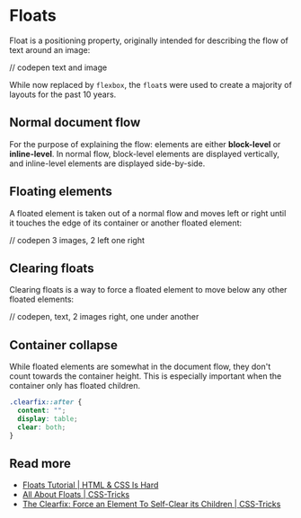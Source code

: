 # Floats

Float is a positioning property, originally intended for describing the flow of text around an image:

// codepen text and image

While now replaced by `flexbox`, the `float`s were used to create a majority of layouts for the past 10 years.

## Normal document flow

For the purpose of explaining the flow: elements are either **block-level** or **inline-level**. 
In normal flow, block-level elements are displayed vertically, and inline-level elements are displayed side-by-side. 

## Floating elements

A floated element is taken out of a normal flow and moves left or right until it touches the edge of its container or another floated element:

// codepen 3 images, 2 left one right

## Clearing floats

Clearing floats is a way to force a floated element to move below any other floated elements:

// codepen, text, 2 images right, one under another

## Container collapse

While floated elements are somewhat in the document flow, they don't count towards the container height. 
This is especially important when the container only has floated children.

```scss
.clearfix::after {
  content: "";
  display: table;
  clear: both;
}
```

## Read more

- [Floats Tutorial | HTML & CSS Is Hard](https://internetingishard.com/html-and-css/floats/)
- [All About Floats | CSS-Tricks](https://css-tricks.com/all-about-floats/)
- [The Clearfix: Force an Element To Self-Clear its Children | CSS-Tricks](https://css-tricks.com/snippets/css/clear-fix/)
